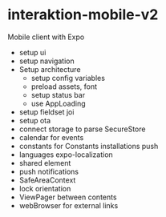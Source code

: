 # interaktion-mobile-v2
Mobile client with Expo

- setup ui
- setup navigation
- Setup architecture
  - setup config variables
  - preload assets, font
  - setup status bar
  - use AppLoading
- setup fieldset joi
- setup ota
- connect storage to parse SecureStore
- calendar for events
- constants for Constants installations push
- languages expo-localization
- shared element
- push notifications
- SafeAreaContext
- lock orientation
- ViewPager between contents
- webBrowser for external links